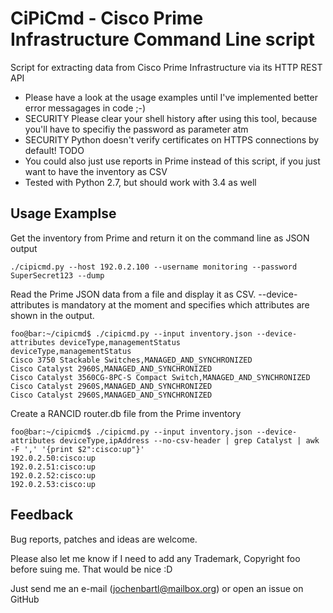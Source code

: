 # CiPiCmd - Cisco Prime Infrastructure Command Line script

Script for extracting data from Cisco Prime Infrastructure via its HTTP REST API

* Please have a look at the usage examples until I've implemented better error messagages in code ;-)
* SECURITY Please clear your shell history after using this tool, because you'll have to specifiy the password as parameter atm
* SECURITY Python doesn't verify certificates on HTTPS connections by default! TODO
* You could also just use reports in Prime instead of this script, if you just want to have the inventory as CSV
* Tested with Python 2.7, but should work with 3.4 as well


## Usage Examplse

Get the inventory from Prime and return it on the command line as JSON output

	./cipicmd.py --host 192.0.2.100 --username monitoring --password SuperSecret123 --dump
	

Read the Prime JSON data from a file and display it as CSV. --device-attributes is mandatory at the moment and specifies which attributes are shown in the output.

	foo@bar:~/cipicmd$ ./cipicmd.py --input inventory.json --device-attributes deviceType,managementStatus
	deviceType,managementStatus
	Cisco 3750 Stackable Switches,MANAGED_AND_SYNCHRONIZED
	Cisco Catalyst 2960S,MANAGED_AND_SYNCHRONIZED
	Cisco Catalyst 3560CG-8PC-S Compact Switch,MANAGED_AND_SYNCHRONIZED
	Cisco Catalyst 2960S,MANAGED_AND_SYNCHRONIZED
	Cisco Catalyst 2960S,MANAGED_AND_SYNCHRONIZED


Create a RANCID router.db file from the Prime inventory

	foo@bar:~/cipicmd$ ./cipicmd.py --input inventory.json --device-attributes deviceType,ipAddress --no-csv-header | grep Catalyst | awk -F ',' '{print $2":cisco:up"}'
	192.0.2.50:cisco:up
	192.0.2.51:cisco:up
	192.0.2.52:cisco:up
	192.0.2.53:cisco:up


## Feedback

Bug reports, patches and ideas are welcome.

Please also let me know if I need to add any Trademark, Copyright foo before suing me. That would be nice :D

Just send me an e-mail (jochenbartl@mailbox.org) or open an issue on GitHub
